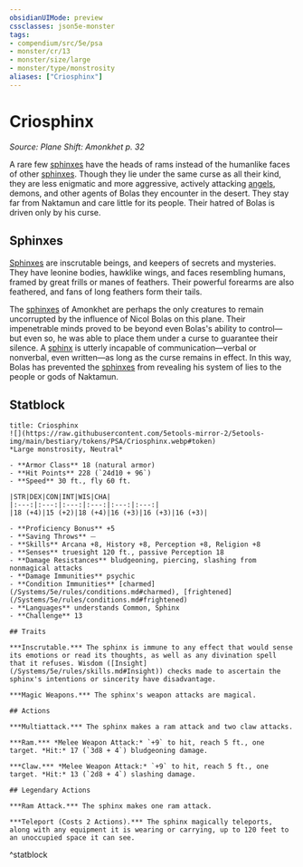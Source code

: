 ```yaml
---
obsidianUIMode: preview
cssclasses: json5e-monster
tags:
- compendium/src/5e/psa
- monster/cr/13
- monster/size/large
- monster/type/monstrosity
aliases: ["Criosphinx"]
---
```

# Criosphinx
*Source: Plane Shift: Amonkhet p. 32*  

A rare few [sphinxes](/Systems/5e/bestiary/monstrosity/amonkhet-sphinx-psa.md) have the heads of rams instead of the humanlike faces of other [sphinxes](/Systems/5e/bestiary/monstrosity/amonkhet-sphinx-psa.md). Though they lie under the same curse as all their kind, they are less enigmatic and more aggressive, actively attacking [angels](/Systems/5e/bestiary/celestial/angel-of-amonkhet-psa.md), demons, and other agents of Bolas they encounter in the desert. They stay far from Naktamun and care little for its people. Their hatred of Bolas is driven only by his curse.

## Sphinxes

[Sphinxes](/Systems/5e/bestiary/monstrosity/amonkhet-sphinx-psa.md) are inscrutable beings, and keepers of secrets and mysteries. They have leonine bodies, hawklike wings, and faces resembling humans, framed by great frills or manes of feathers. Their powerful forearms are also feathered, and fans of long feathers form their tails.

The [sphinxes](/Systems/5e/bestiary/monstrosity/amonkhet-sphinx-psa.md) of Amonkhet are perhaps the only creatures to remain uncorrupted by the influence of Nicol Bolas on this plane. Their impenetrable minds proved to be beyond even Bolas's ability to control—but even so, he was able to place them under a curse to guarantee their silence. A [sphinx](/Systems/5e/bestiary/monstrosity/amonkhet-sphinx-psa.md) is utterly incapable of communication—verbal or nonverbal, even written—as long as the curse remains in effect. In this way, Bolas has prevented the [sphinxes](/Systems/5e/bestiary/monstrosity/amonkhet-sphinx-psa.md) from revealing his system of lies to the people or gods of Naktamun.

## Statblock

```ad-statblock
title: Criosphinx
![](https://raw.githubusercontent.com/5etools-mirror-2/5etools-img/main/bestiary/tokens/PSA/Criosphinx.webp#token)
*Large monstrosity, Neutral*

- **Armor Class** 18 (natural armor)
- **Hit Points** 228 (`24d10 + 96`)
- **Speed** 30 ft., fly 60 ft.

|STR|DEX|CON|INT|WIS|CHA|
|:---:|:---:|:---:|:---:|:---:|:---:|
|18 (+4)|15 (+2)|18 (+4)|16 (+3)|16 (+3)|16 (+3)|

- **Proficiency Bonus** +5
- **Saving Throws** ⏤
- **Skills** Arcana +8, History +8, Perception +8, Religion +8
- **Senses** truesight 120 ft., passive Perception 18
- **Damage Resistances** bludgeoning, piercing, slashing from nonmagical attacks
- **Damage Immunities** psychic
- **Condition Immunities** [charmed](/Systems/5e/rules/conditions.md#charmed), [frightened](/Systems/5e/rules/conditions.md#frightened)
- **Languages** understands Common, Sphinx
- **Challenge** 13

## Traits

***Inscrutable.*** The sphinx is immune to any effect that would sense its emotions or read its thoughts, as well as any divination spell that it refuses. Wisdom ([Insight](/Systems/5e/rules/skills.md#Insight)) checks made to ascertain the sphinx's intentions or sincerity have disadvantage.

***Magic Weapons.*** The sphinx's weapon attacks are magical.

## Actions

***Multiattack.*** The sphinx makes a ram attack and two claw attacks.

***Ram.*** *Melee Weapon Attack:* `+9` to hit, reach 5 ft., one target. *Hit:* 17 (`3d8 + 4`) bludgeoning damage.

***Claw.*** *Melee Weapon Attack:* `+9` to hit, reach 5 ft., one target. *Hit:* 13 (`2d8 + 4`) slashing damage.

## Legendary Actions

***Ram Attack.*** The sphinx makes one ram attack.

***Teleport (Costs 2 Actions).*** The sphinx magically teleports, along with any equipment it is wearing or carrying, up to 120 feet to an unoccupied space it can see.
```
^statblock